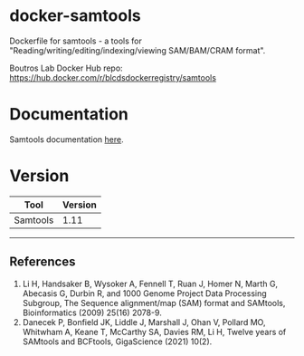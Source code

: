 # docker-samtools
Dockerfile for samtools - a tools for "Reading/writing/editing/indexing/viewing SAM/BAM/CRAM format".

Boutros Lab Docker Hub repo: https://hub.docker.com/r/blcdsdockerregistry/samtools

# Documentation
Samtools documentation [here](http://www.htslib.org/doc/samtools.html).

# Version
| Tool | Version |
|------|---------|
|Samtools| 1.11|


---

## References

1. Li H, Handsaker B, Wysoker A, Fennell T, Ruan J, Homer N, Marth G, Abecasis G, Durbin R, and 1000 Genome Project Data Processing Subgroup, The Sequence alignment/map (SAM) format and SAMtools, Bioinformatics (2009) 25(16) 2078-9.
2. Danecek P, Bonfield JK, Liddle J, Marshall J, Ohan V, Pollard MO, Whitwham A, Keane T, McCarthy SA, Davies RM, Li H, Twelve years of SAMtools and BCFtools, GigaScience (2021) 10(2).

